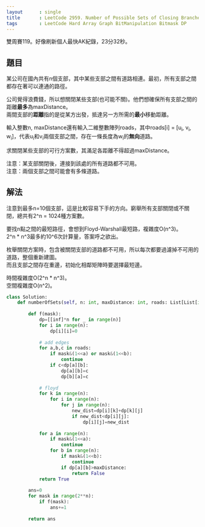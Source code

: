```yaml
---
layout      : single
title       : LeetCode 2959. Number of Possible Sets of Closing Branches
tags        : LeetCode Hard Array Graph BitManipulation Bitmask DP
---
```

雙周賽119。好像刷新個人最快AK紀錄，23分32秒。  

## 題目

某公司在國內共有n個支部，其中某些支部之間有道路相連。最初，所有支部之間都存在著可以連通的路徑。  

公司覺得浪費錢，所以想關閉某些支部(也可能不關)。他們想確保所有支部之間的距離**最多**為maxDistance。  
兩間支部的**距離**指的是從某方出發，抵達另一方所需的**最小**移動距離。  

輸入整數n, maxDistance還有輸入二維整數陣列roads，其中roads[i] = [u<sub>i</sub>, v<sub>i</sub>, w<sub>i</sub>]，代表u<sub>i</sub>和v<sub>i</sub>兩個支部之間，存在一條長度為w<sub>i</sub>的**無向**道路。  

求關閉某些支部的可行方案數，其滿足各距離不得超過maxDistance。  

注意：某支部關閉後，連接到該處的所有道路都不可用。  
注意：兩個支部之間可能會有多條道路。  

## 解法

注意到最多n=10個支部，這是比較容易下手的方向。窮舉所有支部關閉或不關閉，總共有2^n = 1024種方案數。  

要找n點之間的最短路徑，會想到Floyd-Warshall最短路，複雜度O(n^3)。  
2^n \* n^3最多約10^6次計算量，答案呼之欲出。  

枚舉關閉方案時，包含被關閉支部的道路都不可用，所以每次都要過濾掉不可用的道路，整個重新建圖。  
而且支部之間存在重邊，初始化相鄰矩陣時要選擇最短邊。  

時間複雜度O(2^n \* n^3)。  
空間複雜度O(n^2)。  

```python
class Solution:
    def numberOfSets(self, n: int, maxDistance: int, roads: List[List[int]]) -> int:
        
        def f(mask):
            dp=[[inf]*n for _ in range(n)]
            for i in range(n):
                dp[i][i]=0
                
            # add edges
            for a,b,c in roads:
                if mask&(1<<a) or mask&(1<<b):
                    continue
                if c<dp[a][b]:
                    dp[a][b]=c
                    dp[b][a]=c
            
            # floyd
            for k in range(n):
                for i in range(n):
                    for j in range(n):
                        new_dist=dp[i][k]+dp[k][j]
                        if new_dist<dp[i][j]:
                            dp[i][j]=new_dist
            
            for a in range(n):
                if mask&(1<<a):
                    continue
                for b in range(n):
                    if mask&(1<<b):
                        continue
                    if dp[a][b]>maxDistance:
                        return False
            return True
                    
        ans=0
        for mask in range(2**n):
            if f(mask):
                ans+=1
                
        return ans
```

